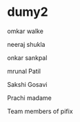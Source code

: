 # dumy2

omkar walke

neeraj shukla

onkar sankpal

mrunal Patil 

Sakshi Gosavi 

Prachi madame

Team members of pifix
